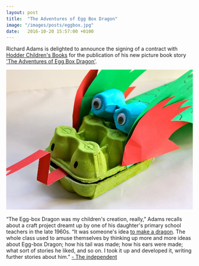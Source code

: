 ```yaml
---
layout: post
title:  "The Adventures of Egg Box Dragon"
image: "/images/posts/eggbox.jpg"
date:   2016-10-20 15:57:00 +0100
---
```

Richard Adams is delighted to announce the signing of a contract with [Hodder Children's Books](https://www.hachettechildrens.co.uk/homepage_hodderchildrens.page) for the publication of his new picture book story ['The Adventures of Egg Box Dragon'](https://www.hachettechildrens.co.uk/books/detail.page?isbn=9781444938401).

[![An eggbox dragon](/images/posts/eggbox.jpg)](https://www.youtube.com/watch?v=1fRVW0Bynkw)

“The Egg-box Dragon was my children's creation, really,” Adams recalls about a craft project dreamt up by one of his daughter's primary school teachers in the late 1960s. “It was someone's idea [to make a dragon](https://www.youtube.com/watch?v=1fRVW0Bynkw). The whole class used to amuse themselves by thinking up more and more ideas about Egg-box Dragon; how his tail was made; how his ears were made; what sort of stories he liked, and so on. I took it up and developed it, writing further stories about him.” [- The independent](http://www.independent.co.uk/arts-entertainment/books/news/watership-down-author-richard-adams-plans-to-release-his-first-picture-book-for-five-year-olds-a6941761.html)